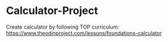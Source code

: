 # Calculator-Project

Create calculator by following TOP curriculum: https://www.theodinproject.com/lessons/foundations-calculator
